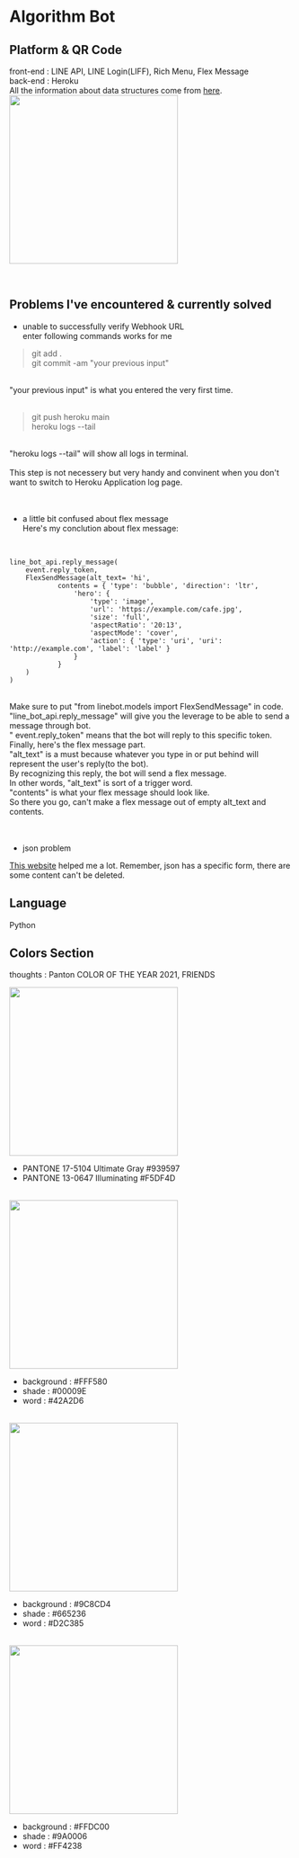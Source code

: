 # Algorithm Bot

## Platform & QR Code
front-end : LINE API, LINE Login(LIFF), Rich Menu, Flex Message<br>
back-end : Heroku<br>
All the information about data structures come from [here](https://github.com/iitsmel/iitsmel.io).<br>
<img src="https://user-images.githubusercontent.com/68285613/107939960-7871e200-6fc2-11eb-9c06-f4d6fbb913c1.png" width="300" height="300" />

<br>

## Problems I've encountered & currently solved
- unable to successfully verify Webhook URL<br>
enter following commands works for me<br>
> git add .<br>
> git commit -am "your previous input"<br>
<br>
"your previous input" is what you entered the very first time.<br>
<br>

> git push heroku main<br>
> heroku logs --tail<br>
<br>
"heroku logs --tail" will show all logs in terminal.<br>
<br>
This step is not necessery but very handy and convinent when you don't want to switch
to Heroku Application log page.<br>
<br><br>

- a little bit confused about flex message<br>
Here's my conclution about flex message:
<br>

    line_bot_api.reply_message(
        event.reply_token,
        FlexSendMessage(alt_text= 'hi', 
                contents = { 'type': 'bubble', 'direction': 'ltr',
                    'hero': {
                        'type': 'image',
                        'url': 'https://example.com/cafe.jpg',
                        'size': 'full',
                        'aspectRatio': '20:13',
                        'aspectMode': 'cover',
                        'action': { 'type': 'uri', 'uri': 'http://example.com', 'label': 'label' }
                    }
                }
        )
    )

<br>
Make sure to put "from linebot.models import FlexSendMessage" in code.<br>
"line_bot_api.reply_message" will give you the leverage to be able to send a message through bot.<br>
" event.reply_token" means that the bot will reply to this specific token.<br>
Finally, here's the flex message part.<br>
"alt_text" is a must because whatever you type in or put behind will represent the user's reply(to the bot).<br>
By recognizing this reply, the bot will send a flex message.<br>
In other words, "alt_text" is sort of a trigger word.<br>
"contents" is what your flex message should look like.<br>
So there you go, can't make a flex message out of empty alt_text and contents.<br>
<br><br>

- json problem<br>

[This website](https://developers.line.biz/flex-simulator) helped me a lot. Remember, json has a specific form, there are some content can't be deleted.
<br>

## Language
Python
<br>

## Colors Section
thoughts : Panton COLOR OF THE YEAR 2021, FRIENDS<br>

<img src="https://user-images.githubusercontent.com/68285613/107940097-aa834400-6fc2-11eb-825f-fe6f543f70de.png" width="300" height="300" />

- PANTONE 17-5104 Ultimate Gray #939597
- PANTONE 13-0647 Illuminating #F5DF4D

<br>

<img src="https://user-images.githubusercontent.com/68285613/107939900-61cb8b00-6fc2-11eb-897c-2d4f633fa487.png" width="300" height="300" />

- background : #FFF580
- shade : #00009E
- word : #42A2D6

<br>

<img src="https://user-images.githubusercontent.com/68285613/107939833-43658f80-6fc2-11eb-8204-ef79d7e4ddc2.png" width="300" height="300" />

- background : #9C8CD4
- shade : #665236
- word : #D2C385

<br>

<img src="https://user-images.githubusercontent.com/68285613/107938911-fc2acf00-6fc0-11eb-9a78-17b3d760ff69.png" width="300" height="300" />

- background : #FFDC00
- shade : #9A0006
- word : #FF4238
